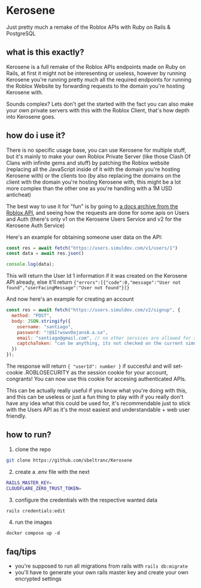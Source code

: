 # Kerosene
Just pretty much a remake of the Roblox APIs with Ruby on Rails & PostgreSQL

## what is this exactly?
Kerosene is a full remake of the Roblox APIs endpoints made on Ruby on Rails, at first it might not be interesenting or useless, however by running Kerosene you're running pretty much all the required endpoints for running the Roblox Website by forwarding requests to the domain you're hosting Kerosene with.

Sounds complex? Lets don't get the started with the fact you can also make your own private servers with this with the Roblox Client, that's how depth into Kerosene goes.

## how do i use it?
There is no specific usage base, you can use Kerosene for multiple stuff, but it's mainly to make your own Roblox Private Server (like those Clash Of Clans with infinite gems and stuff) by patching the Roblox website (replacing all the JavaScript inside of it with the domain you're hosting Kerosene with) or the clients too (by also replacing the domains on the client with the domain you're hosting Kerosene with, this might be a lot more complex than the other one as you're handling with a 1M USD anticheat)

The best way to use it for "fun" is by going to [a docs archive from the Roblox API](https://apidocs.sixteensrc.zip/), and seeing how the requests are done for some apis on Users and Auth (there's only v1 on the Kerosene Users Service and v2 for the Kerosene Auth Service)

Here's an example for obtaining someone user data on the API:
```js
const res = await fetch("https://users.simuldev.com/v1/users/1")
const data = await res.json()

console.log(data);
```

This will return the User Id 1 information if it was created on the Kerosene API already, else it'll return `{"errors":[{"code":0,"message":"User not found","userFacingMessage":"User not found"}]}`

And now here's an example for creating an account
```js
const res = await fetch("https://users.simuldev.com/v2/signup", {
  method: "POST",
  body: JSON.stringify({
    username: "santiago",
    password: "!@$I!wswv0ajansA.a.sa",
    email: "santiago@gmail.com", // no other services are allowed for security reasons, check the v2/auth_controller.rb for more info
    captchaToken: "can be anything, its not checked on the current simuldev.com"
  })
});
```

The response will return `{ "userId": number }` if succesful and will set-cookie .ROBLOSECURITY as the session cookie for your account, congrants! You can now use this cookie for accesing authenticated APIs.

This can be actually really useful if you know what you're doing with this, and this can be useless or just a fun thing to play with if you really don't have any idea what this could be used for, it's recommendable just to stick with the Users API as it's the most easiest and understandable + web user friendly.

## how to run?
1. clone the repo
```sh
git clone https://github.com/sbeltranc/Kerosene
```

2. create a .env file with the next
```sh
RAILS_MASTER_KEY=
CLOUDFLARE_ZERO_TRUST_TOKEN=
```

3. configure the credentials with the respective wanted data
```sh
rails credentials:edit
```

4. run the images
```
docker compose up -d
```

## faq/tips
- you're supposed to run all migrations from rails with `rails db:migrate`
- you'll have to generate your own rails master key and create your own encrypted settings
